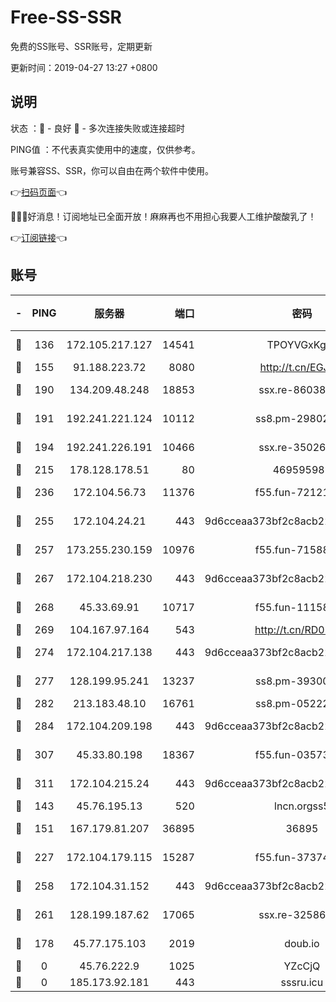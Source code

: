 # Free-SS-SSR

免费的SS账号、SSR账号，定期更新

更新时间：2019-04-27 13:27 +0800

## 说明

状态     ：🙂 - 良好 🙁 - 多次连接失败或连接超时

PING值   ：不代表真实使用中的速度，仅供参考。

账号兼容SS、SSR，你可以自由在两个软件中使用。

👉[扫码页面](https://liesauer.github.io/Free-SS-SSR/)👈

🎉🎉🎉好消息！订阅地址已全面开放！麻麻再也不用担心我要人工维护酸酸乳了！

👉[订阅链接](https://www.liesauer.net/yogurt/subscribe?ACCESS_TOKEN=DAYxR3mMaZAsaqUb)👈

## 账号

|-|PING|服务器|端口|密码|加密方式|区域|
|:----:|:----:|:-----:|-----:|:----:|:----:|:----:|
|🙂|136|172.105.217.127|14541|TPOYVGxKglpi|aes-256-cfb|JP|
|🙂|155|91.188.223.72|8080|http://t.cn/EGJIyrl|rc4-md5|RU|
|🙂|190|134.209.48.248|18853|ssx.re-86038973|aes-256-cfb|US|
|🙂|191|192.241.221.124|10112|ss8.pm-29802599|aes-256-cfb|US|
|🙂|194|192.241.226.191|10466|ssx.re-35026033|aes-256-cfb|US|
|🙂|215|178.128.178.51|80|469595985|chacha20|US|
|🙂|236|172.104.56.73|11376|f55.fun-72121138|aes-256-cfb|SG|
|🙂|255|172.104.24.21|443|9d6cceaa373bf2c8acb22e60b6a58be6|aes-256-cfb|US|
|🙂|257|173.255.230.159|10976|f55.fun-71588324|aes-256-cfb|US|
|🙂|267|172.104.218.230|443|9d6cceaa373bf2c8acb22e60b6a58be6|aes-256-cfb|US|
|🙂|268|45.33.69.91|10717|f55.fun-11158314|aes-256-cfb|US|
|🙂|269|104.167.97.164|543|http://t.cn/RD0D7sx|rc4-md5|CA|
|🙂|274|172.104.217.138|443|9d6cceaa373bf2c8acb22e60b6a58be6|aes-256-cfb|US|
|🙂|277|128.199.95.241|13237|ss8.pm-39300610|aes-256-cfb|SG|
|🙂|282|213.183.48.10|16761|ss8.pm-05222807|rc4-md5|RU|
|🙂|284|172.104.209.198|443|9d6cceaa373bf2c8acb22e60b6a58be6|aes-256-cfb|US|
|🙂|307|45.33.80.198|18367|f55.fun-03573008|aes-256-cfb|US|
|🙂|311|172.104.215.24|443|9d6cceaa373bf2c8acb22e60b6a58be6|aes-256-cfb|US|
|🙂|143|45.76.195.13|520|lncn.orgss5|rc4|JP|
|🙂|151|167.179.81.207|36895|36895|aes-256-cfb|JP|
|🙂|227|172.104.179.115|15287|f55.fun-37374553|aes-256-cfb|SG|
|🙂|258|172.104.31.152|443|9d6cceaa373bf2c8acb22e60b6a58be6|aes-256-cfb|US|
|🙂|261|128.199.187.62|17065|ssx.re-32586020|aes-256-cfb|SG|
|🙁|178|45.77.175.103|2019|doub.io|aes-128-ctr|SG|
|🙁|0|45.76.222.9|1025|YZcCjQ|rc4-md5|JP|
|🙁|0|185.173.92.181|443|sssru.icu|rc4-md5|RU|
